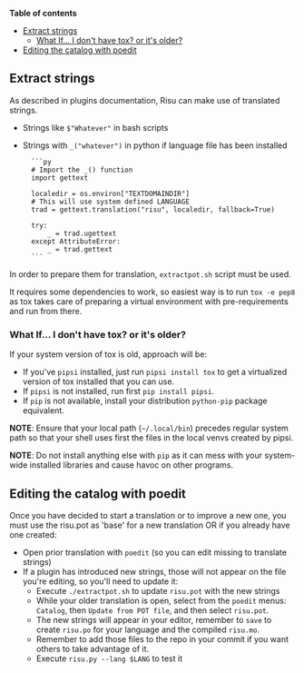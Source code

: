 **Table of contents**

<!-- TOC depthfrom:1 insertanchor:false orderedlist:false -->

- [Extract strings](#extract-strings)
  - [What If... I don't have tox? or it's older?](#what-if-i-dont-have-tox-or-its-older)
- [Editing the catalog with poedit](#editing-the-catalog-with-poedit)

<!-- /TOC -->

## Extract strings

As described in plugins documentation, Risu can make use of translated strings.

- Strings like `$"Whatever"` in bash scripts

- Strings with `_("whatever")` in python if language file has been installed

        ```py
        # Import the _() function
        import gettext

        localedir = os.environ["TEXTDOMAINDIR"]
        # This will use system defined LANGUAGE
        trad = gettext.translation("risu", localedir, fallback=True)

        try:
            _ = trad.ugettext
        except AttributeError:
            _ = trad.gettext
        ```

In order to prepare them for translation, `extractpot.sh` script must be used.

It requires some dependencies to work, so easiest way is to run `tox -e pep8` as tox takes care of preparing a virtual environment with pre-requirements and run from there.

### What If... I don't have tox? or it's older?

If your system version of tox is old, approach will be:

- If you've `pipsi` installed, just run `pipsi install tox` to get a virtualized version of tox installed that you can use.
- If `pipsi` is not installed, run first `pip install pipsi`.
- If `pip` is not available, install your distribution `python-pip` package equivalent.

**NOTE**: Ensure that your local path (`~/.local/bin`) precedes regular system path so that your shell uses first the files in the local venvs created by pipsi.

**NOTE**: Do not install anything else with `pip` as it can mess with your system-wide installed libraries and cause havoc on other programs.

## Editing the catalog with poedit

Once you have decided to start a translation or to improve a new one, you must use the risu.pot as 'base' for a new translation OR if you already have one created:

- Open prior translation with `poedit` (so you can edit missing to translate strings)
- If a plugin has introduced new strings, those will not appear on the file you're editing, so you'll need to update it:
  - Execute `./extractpot.sh` to update `risu.pot` with the new strings
  - While your older translation is open, select from the `poedit` menus: `Catalog`, then `Update from POT file`, and then select `risu.pot`.
  - The new strings will appear in your editor, remember to `save` to create `risu.po` for your language and the compiled `risu.mo`.
  - Remember to add those files to the repo in your commit if you want others to take advantage of it.
  - Execute `risu.py --lang $LANG` to test it
